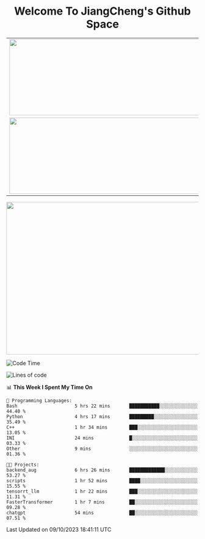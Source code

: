 <h1 align="center">Welcome To JiangCheng's Github Space</h1>

<table align="center" frame="void" rules="none" >
  <tr>
    <td>
      <div align="center"> <img height="200px" width="500px"  src="https://github-readme-stats.vercel.app/api?username=thisjiang&hide_title=true&hide_border=true&layout=compact&show_icons=trueline_height=21&text_color=000&icon_color=000&bg_color=0,ea6161,ffc64d,fffc4d,52fa5a&theme=graywhite" /> </div>
    </td>
    <td>
      <div align="center"> <img height="200px" width="500px" src="https://github-readme-stats.vercel.app/api/top-langs/?username=thisjiang&hide_title=true&hide_border=true&layout=compact&langs_count=6&text_color=000&icon_color=fff&bg_color=0,52fa5a,4dfcff,c64dff&theme=graywhite" /> </div>
    </td>
  </tr>
  <tr>
    <td>
      <div align="center"> <img height="200px" width="500px" src="https://github-readme-streak-stats.herokuapp.com/?user=thisjiang&hide_title=true&hide_border=true&layout=compact&langs_count=6" /> </div>
    </td>
    <td>
      <div align="center"> 
      <a href="https://github.com/" target="_blank"><img style="margin: 10px" src="https://profilinator.rishav.dev/skills-assets/git-scm-icon.svg" alt="Git" height="50" /></a>  
      <a href="https://www.linux.org/" target="_blank"><img style="margin: 10px" src="https://profilinator.rishav.dev/skills-assets/linux-original.svg" alt="Linux" height="50" /></a>  
      <a href="https://www.gnu.org/software/bash/" target="_blank"><img style="margin: 10px" src="https://profilinator.rishav.dev/skills-assets/gnu_bash-icon.svg" alt="Bash" height="50" /></a>  
      </div>
    </td>
  </tr>
</table>

<div align="center"> <img height="400px" width="1000px" src="https://github-readme-activity-graph.cyclic.app/graph?username=thisjiang&theme=react&hide_title=true&hide_border=true&layout=compact&langs_count=6" /> </div></td>

<!--START_SECTION:waka-->
![Code Time](http://img.shields.io/badge/Code%20Time-338%20hrs%2056%20mins-blue)

![Lines of code](https://img.shields.io/badge/From%20Hello%20World%20I%27ve%20Written-628.8%20thousand%20lines%20of%20code-blue)

📊 **This Week I Spent My Time On** 

```text
💬 Programming Languages: 
Bash                     5 hrs 22 mins       ███████████░░░░░░░░░░░░░░   44.40 % 
Python                   4 hrs 17 mins       █████████░░░░░░░░░░░░░░░░   35.49 % 
C++                      1 hr 34 mins        ███░░░░░░░░░░░░░░░░░░░░░░   13.05 % 
INI                      24 mins             █░░░░░░░░░░░░░░░░░░░░░░░░   03.33 % 
Other                    9 mins              ░░░░░░░░░░░░░░░░░░░░░░░░░   01.36 % 

🐱‍💻 Projects: 
backend_aug              6 hrs 26 mins       █████████████░░░░░░░░░░░░   53.27 % 
scripts                  1 hr 52 mins        ████░░░░░░░░░░░░░░░░░░░░░   15.55 % 
tensorrt_llm             1 hr 22 mins        ███░░░░░░░░░░░░░░░░░░░░░░   11.31 % 
FasterTransformer        1 hr 7 mins         ██░░░░░░░░░░░░░░░░░░░░░░░   09.28 % 
chatgpt                  54 mins             ██░░░░░░░░░░░░░░░░░░░░░░░   07.51 % 
```


 Last Updated on 09/10/2023 18:41:11 UTC
<!--END_SECTION:waka-->

